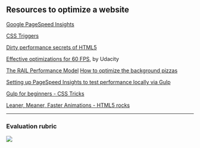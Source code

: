 ## Resources to optimize a website

<a href="https://developers.google.com/speed/pagespeed/insights/" target="_blank">Google PageSpeed Insights</a>

<a href="http://csstriggers.com/" target="_blank">CSS Triggers</a>

<a href="https://www.youtube.com/watch?v=t8x40JXUeWA" target="_blank">
Dirty performance secrets of HTML5</a>

[Effective optimizations for 60 FPS](https://github.com/udacity/fend-office-hours/tree/master/Web%20Optimization/Effective%20Optimizations%20for%2060%20FPS), by Udacity

<a href="https://developers.google.com/web/tools/chrome-devtools/profile/evaluate-performance/rail?hl=en" target="_blank">
The RAIL Performance Model</a>

<a href="https://discussions.udacity.com/t/project-4-how-do-i-optimize-the-background-pizzas-for-loop/36302" target="_blank">
How to optimize the background pizzas</a>

<a href="http://una.im/gulp-local-psi/" target="_blank">Setting up PageSpeed Insights to test performance locally via Gulp</a>

[Gulp for beginners - CSS Tricks](https://css-tricks.com/gulp-for-beginners/)

[Leaner, Meaner, Faster Animations - HTML5 rocks](http://www.html5rocks.com/en/tutorials/speed/animations/)

----------------------------------------------------

### Evaluation rubric

<img src="img/optimization.png">
